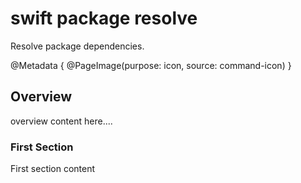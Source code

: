 # swift package resolve

Resolve package dependencies.

@Metadata {
    @PageImage(purpose: icon, source: command-icon)
}

## Overview

overview content here....

### First Section

First section content
